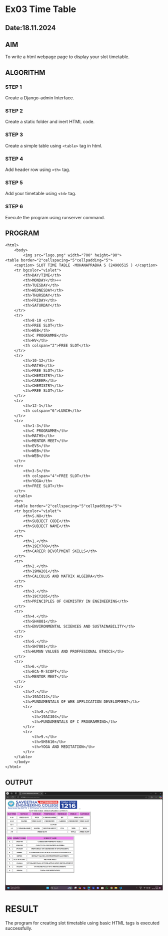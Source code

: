 # Ex03 Time Table
## Date:18.11.2024

## AIM
To write a html webpage page to display your slot timetable.

## ALGORITHM
### STEP 1
Create a Django-admin Interface.

### STEP 2
Create a static folder and inert HTML code.

### STEP 3
Create a simple table using ```<table>``` tag in html.

### STEP 4
Add header row using ```<th>``` tag.

### STEP 5
Add your timetable using ```<td>``` tag.

### STEP 6
Execute the program using runserver command.

## PROGRAM
```
<html>
    <body>
        <img src="logo.png" width="700" height="90">
<table border="2"cellspacing="5"cellpadding="5">
    <caption> SLOT TIME TABLE -MOHANAPRABHA S (24900515 ) </caption>
    <tr bgcolor="violet">
        <th>DAY/TIME</th>
        <th>MONDAY</th>++
        <th>TUESDAY</th>
        <th>WEDNESDAY</th>
        <th>THURSDAY</th>
        <th>FRIDAY</th>
        <th>SATURDAY</th>
    </tr>
    <tr>
        <th>8-10 </th>
        <th>FREE SLOT</th>
        <th>WEB</th>
        <th>C PROGRAMME</th>
        <th>HV</th>
        <th colspan="2">FREE SLOT</th>
    </tr>
    <tr>
        <th>10-12</th>
        <th>MATHS</th>
        <th>FREE SLOT</th>
        <th>CHEMISTRY</th>
        <th>CAREER</th>
        <th>CHEMISTRY</th>
        <th>FREE SLOT</th>
    </tr>
    <tr>
        <th>12-1</th>
        <th colspan="6">LUNCH</th>
    </tr>
    <tr>
        <th>1-3</th>
        <th>C PROGRAMME</th>
        <th>MATHS</th>
        <th>MENTOR MEET</th>
        <th>EVS</th>
        <th>WEB</th>
        <th>WEB</th>
    </tr>
    <tr>
        <th>3-5</th>
        <th colspan="4">FREE SLOT</th>
        <th>YOGA</th>
        <th>FREE SLOT</th>
    </tr>
    </table>
    <br>
    <table border="2"cellspacing="5"cellpadding="5">
    <tr bgcolor="violet">
        <th>S.NO</th>
        <th>SUBJECT CODE</th>
        <th>SUBJECT NAME</th>
    </tr>
    <tr>
        <th>1.</th>
        <th>19EY708</th>
        <th>CAREER DEVOlPMENT SKILLS</th>
    </tr>
    <tr>
        <th>2.</th>
        <th>19MA201</th>
        <th>CALCULUS AND MATRIX ALGEBRA</th>
    </tr>
    <tr>
        <th>3.</th>
        <th>19CY205</th>
        <th>PRINCIPLES OF CHEMISTRY IN ENGINEERING</th>
    </tr>
    <tr>
        <th>4.</th>
        <th>SH4801</th>
        <th>ENVIRONMENTAL SCIENCES AND SUSTAINABILITY</th>
    </tr>
    <tr>
        <th>5.</th>
        <th>SH7801</th>
        <th>HUMAN VALUES AND PROFFESIONAL ETHICS</th>
    </tr>
    <tr>
        <th>6.</th>
        <th>ECA-M-SCOFT</th>
        <th>MENTOR MEET</th>
    </tr>
    <tr>
        <th>7.</th>
        <th>19AI414</th>
        <th>FUNDAMENTALS OF WEB APPLICATION DEVELOPMENT</th>
        <tr>
            <th>8.</th>
            <th>19AI304</th>
            <th>FUNDAMENTALS OF C PROGRAMMING</th>
        </tr>
        <tr>
            <th>9.</th>
            <th>SH5616</th>
            <th>YOGA AND MEDITATION</th>
        </tr>
    </table>
    </body>
</html>
```

## OUTPUT
![alt text](<Screenshot (57).png>)
# RESULT
The program for creating slot timetable using basic HTML tags is executed successfully.
